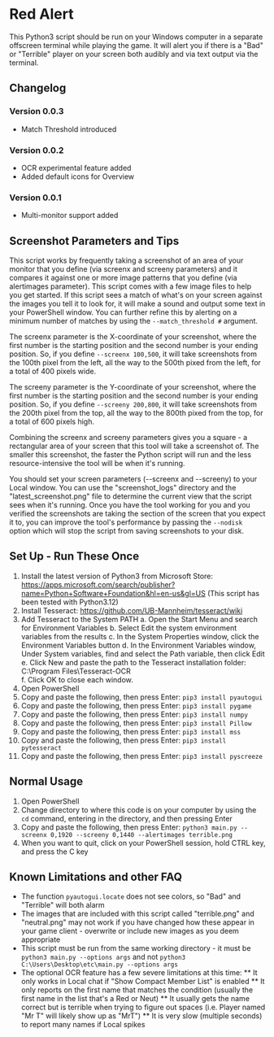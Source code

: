 # Red Alert

This Python3 script should be run on your Windows computer in a separate offscreen terminal while playing the game.  It will alert you if there is a "Bad" or "Terrible" player on your screen both audibly and via text output via the terminal.

## Changelog

### Version 0.0.3
* Match Threshold introduced

### Version 0.0.2
* OCR experimental feature added
* Added default icons for Overview

### Version 0.0.1
* Multi-monitor support added

## Screenshot Parameters and Tips

This script works by frequently taking a screenshot of an area of your monitor that you define (via screenx and screeny parameters) and it compares it against one or more image patterns that you define (via alertimages parameter).  This script comes with a few image files to help you get started.  If this script sees a match of what's on your screen against the images you tell it to look for, it will make a sound and output some text in your PowerShell window.  You can further refine this by alerting on a minimum number of matches by using the `--match_threshold #` argument.

The screenx parameter is the X-coordinate of your screenshot, where the first number is the starting position and the second number is your ending position.  So, if you define `--screenx 100,500`, it will take screenshots from the 100th pixel from the left, all the way to the 500th pixed from the left, for a total of 400 pixels wide.

The screeny parameter is the Y-coordinate of your screenshot, where the first number is the starting position and the second number is your ending position.  So, if you define `--screeny 200,800`, it will take screenshots from the 200th pixel from the top, all the way to the 800th pixed from the top, for a total of 600 pixels high.

Combining the screenx and screeny parameters gives you a square - a rectangular area of your screen that this tool will take a screenshot of.  The smaller this screenshot, the faster the Python script will run and the less resource-intensive the tool will be when it's running.

You should set your screen parameters (--screenx and --screeny) to your Local window.  You can use the "screenshot_logs" directory and the "latest_screenshot.png" file to determine the current view that the script sees when it's running.  Once you have the tool working for you and you verified the screenshots are taking the section of the screen that you expect it to, you can improve the tool's performance by passing the `--nodisk` option which will stop the script from saving screenshots to your disk.


## Set Up - Run These Once

1. Install the latest version of Python3 from Microsoft Store: https://apps.microsoft.com/search/publisher?name=Python+Software+Foundation&hl=en-us&gl=US
(This script has been tested with Python3.12)
2. Install Tesseract: https://github.com/UB-Mannheim/tesseract/wiki
3. Add Tesseract to the System PATH
  a. Open the Start Menu and search for Environment Variables
  b. Select Edit the system environment variables from the results
  c. In the System Properties window, click the Environment Variables button
  d. In the Environment Variables window, Under System variables, find and select the Path variable, then click Edit
  e. Click New and paste the path to the Tesseract installation folder: C:\Program Files\Tesseract-OCR\
  f. Click OK to close each window.
3. Open PowerShell
4. Copy and paste the following, then press Enter: `pip3 install pyautogui`
5. Copy and paste the following, then press Enter: `pip3 install pygame`
6. Copy and paste the following, then press Enter: `pip3 install numpy`
7. Copy and paste the following, then press Enter: `pip3 install Pillow`
8. Copy and paste the following, then press Enter: `pip3 install mss`
9. Copy and paste the following, then press Enter: `pip3 install pytesseract`
10. Copy and paste the following, then press Enter: `pip3 install pyscreeze`


## Normal Usage

1. Open PowerShell
2. Change directory to where this code is on your computer by using the `cd` command, entering in the directory, and then pressing Enter
3. Copy and paste the following, then press Enter: `python3 main.py --screenx 0,1920 --screeny 0,1440 --alertimages terrible.png`
4. When you want to quit, click on your PowerShell session, hold CTRL key, and press the C key


## Known Limitations and other FAQ

* The function `pyautogui.locate` does not see colors, so "Bad" and "Terrible" will both alarm
* The images that are included with this script called "terrible.png" and "neutral.png" may not work if you have changed how these appear in your game client - overwrite or include new images as you deem appropriate
* This script must be run from the same working directory - it must be `python3 main.py --options args` and not `python3 C:\Users\Desktop\etc\main.py --options args`
* The optional OCR feature has a few severe limitations at this time:
** It only works in Local chat if "Show Compact Member List" is enabled
** It only reports on the first name that matches the condition (usually the first name in the list that's a Red or Neut)
** It usually gets the name correct but is terrible when trying to figure out spaces (i.e. Player named "Mr T" will likely show up as "MrT")
** It is very slow (multiple seconds) to report many names if Local spikes
